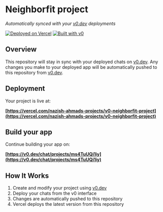 # Neighborfit project

*Automatically synced with your [v0.dev](https://v0.dev) deployments*

[![Deployed on Vercel](https://img.shields.io/badge/Deployed%20on-Vercel-black?style=for-the-badge&logo=vercel)](https://vercel.com/nazish-ahmads-projects/v0-neighborfit-project)
[![Built with v0](https://img.shields.io/badge/Built%20with-v0.dev-black?style=for-the-badge)](https://v0.dev/chat/projects/ms4TuUQi1iy)

## Overview

This repository will stay in sync with your deployed chats on [v0.dev](https://v0.dev).
Any changes you make to your deployed app will be automatically pushed to this repository from [v0.dev](https://v0.dev).

## Deployment

Your project is live at:

**[https://vercel.com/nazish-ahmads-projects/v0-neighborfit-project](https://vercel.com/nazish-ahmads-projects/v0-neighborfit-project)**

## Build your app

Continue building your app on:

**[https://v0.dev/chat/projects/ms4TuUQi1iy](https://v0.dev/chat/projects/ms4TuUQi1iy)**

## How It Works

1. Create and modify your project using [v0.dev](https://v0.dev)
2. Deploy your chats from the v0 interface
3. Changes are automatically pushed to this repository
4. Vercel deploys the latest version from this repository